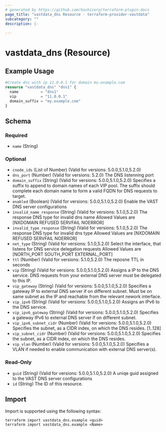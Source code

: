 ```yaml
---
# generated by https://github.com/hashicorp/terraform-plugin-docs
page_title: "vastdata_dns Resource - terraform-provider-vastdata"
subcategory: ""
description: |-
  
---
```


# vastdata_dns (Resource)



## Example Usage

```terraform
#Create dns with ip 11.0.0.1 for domain mu.example.com
resource "vastdata_dns" "dns1" {
  name          = "dns1"
  vip           = "11.0.0.1"
  domain_suffix = "my.example.com"
}
```

<!-- schema generated by tfplugindocs -->
## Schema

### Required

- `name` (String)

### Optional

- `cnode_ids` (List of Number) (Valid for versions: 5.0.0,5.1.0,5.2.0)
- `dns_port` (Number) (Valid for versions: 5.2.0) The DNS listenning port
- `domain_suffix` (String) (Valid for versions: 5.0.0,5.1.0,5.2.0) Specifies a suffix to append to domain names of each VIP pool. The suffix should complete each domain name to form a valid FQDN for DNS requests to target.
- `enabled` (Boolean) (Valid for versions: 5.0.0,5.1.0,5.2.0) Enable the VAST DNS server configurations
- `invalid_name_response` (String) (Valid for versions: 5.1.0,5.2.0) The response DNS type for invalid dns name Allowed Values are [NXDOMAIN REFUSED SERVFAIL NOERROR]
- `invalid_type_response` (String) (Valid for versions: 5.1.0,5.2.0) The response DNS type for invalid dns type Allowed Values are [NXDOMAIN REFUSED SERVFAIL NOERROR]
- `net_type` (String) (Valid for versions: 5.1.0,5.2.0) Select the interface, that listens for DNS service delegation requests Allowed Values are [NORTH_PORT SOUTH_PORT EXTERNAL_PORT]
- `ttl` (Number) (Valid for versions: 5.1.0,5.2.0) The reposne TTL in seconds
- `vip` (String) (Valid for versions: 5.0.0,5.1.0,5.2.0) Assigns a IP to the DNS service. DNS requests from your external DNS server must be delegated to this IP.
- `vip_gateway` (String) (Valid for versions: 5.0.0,5.1.0,5.2.0) Specifies a gateway IP to external DNS server if on different subnet. Must be on same subnet as the IP and reachable from the relevant nework interface.
- `vip_ipv6` (String) (Valid for versions: 5.0.0,5.1.0,5.2.0) Assigns an IPv6 to the DNS service.
- `vip_ipv6_gateway` (String) (Valid for versions: 5.0.0,5.1.0,5.2.0) Specifies a gateway IPv6 to external DNS server if on different subnet.
- `vip_ipv6_subnet_cidr` (Number) (Valid for versions: 5.0.0,5.1.0,5.2.0) Specifies the subnet, as a CIDR index, on which the DNS resides. [1..128]
- `vip_subnet_cidr` (Number) (Valid for versions: 5.0.0,5.1.0,5.2.0) Specifies the subnet, as a CIDR index, on which the DNS resides.
- `vip_vlan` (Number) (Valid for versions: 5.0.0,5.1.0,5.2.0) Specifies a VLAN if needed to enable communication with external DNS server(s).

### Read-Only

- `guid` (String) (Valid for versions: 5.0.0,5.1.0,5.2.0) A uniqe guid assigned to the VAST DNS server configurations
- `id` (String) The ID of this resource.

## Import

Import is supported using the following syntax:

```shell
terraform import vastdata_dns.example <guid>
terraform import vastdata_dns.example <Name>
```
